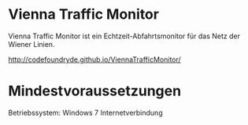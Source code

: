 Vienna Traffic Monitor
======================

Vienna Traffic Monitor ist ein Echtzeit-Abfahrtsmonitor für das Netz der Wiener Linien.

http://codefoundryde.github.io/ViennaTrafficMonitor/


Mindestvoraussetzungen
=====================

Betriebssystem: Windows 7
Internetverbindung

